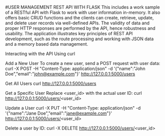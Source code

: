 #USER MANAGEMENT REST API WITH FLASK
This includes a work sample of a RESTful API with Flask to work with user information in-memory. It also offers basic CRUD functions and the clients can create, retrieve, update, and delete user records via well-defined APIs. The validity of data and proper HTTP responses are performed by the API, hence robustness and usability. The application illustrates key principles of REST API development, such as the route processing and working with JSON data and a memory based data management.

Interacting with the API Using curl

Add a New User
To create a new user, send a POST request with user data:
curl -X POST -H "Content-Type: application/json" -d '{"name":"John Doe","email":"john@example.com"}' http://127.0.0.1:5000/users

Get All Users
curl http://127.0.0.1:5000/users

Get a Specific User
Replace <user_id> with the actual user ID:
curl http://127.0.0.1:5000/users/<user_id>

Update a User
curl -X PUT -H "Content-Type: application/json" -d '{"name":"Jane Doe","email":"jane@example.com"}' http://127.0.0.1:5000/users/<user_id>

Delete a user by ID:
curl -X DELETE http://127.0.0.1:5000/users/<user_id>